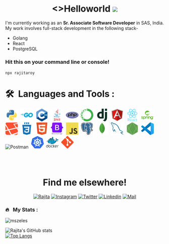 <h1 align="center"><>Helloworld  <img src="https://media.giphy.com/media/hvRJCLFzcasrR4ia7z/giphy.gif" width="40"></h1>  

I'm currently working as an <b>Sr. Associate Software Developer</b> in SAS, India.  
My work involves full-stack development in the following stack-    

<ul>
  <li> Golang </li>
  <li> React </li>
  <li> PostgreSQL </li>
</ul>  

### Hit this on your command line or console!  

``` console
npx rajitaroy
```



# 🛠 &nbsp;Languages and Tools :

<p>
<img src="https://github.com/devicons/devicon/blob/master/icons/python/python-original.svg" title="Python" alt="Python" width="40" height="40"/>&nbsp;
<img src="https://github.com/devicons/devicon/blob/master/icons/go/go-original-wordmark.svg" title="Go" alt="Go" width="40" height="40"/>&nbsp;
<img src="https://github.com/devicons/devicon/blob/master/icons/cplusplus/cplusplus-original.svg" title="C++" alt="C++" width="40" height="40"/>&nbsp;
<img src="https://github.com/devicons/devicon/blob/master/icons/java/java-original-wordmark.svg" title="Java" alt="Java" width="40" height="40"/>&nbsp;
<img src="https://github.com/devicons/devicon/blob/master/icons/php/php-original.svg" title="PHP" alt="PHP" width="40" height="40"/>&nbsp;
<img src="https://github.com/devicons/devicon/blob/master/icons/anaconda/anaconda-original.svg" title="Anaconda" alt="Anaconda" width="40" height="40"/>&nbsp;
<img src="https://github.com/devicons/devicon/blob/master/icons/django/django-plain.svg" title="Django" alt="Django" width="40" height="40"/>&nbsp;
<img src="https://github.com/devicons/devicon/blob/master/icons/angularjs/angularjs-original.svg" title="Angularjs" alt="Angularjs" width="40" height="40"/>&nbsp;
<img src="https://github.com/devicons/devicon/blob/master/icons/react/react-original-wordmark.svg" title="React" alt="React" width="40" height="40"/>&nbsp;
<img src="https://github.com/devicons/devicon/blob/master/icons/spring/spring-original-wordmark.svg" title="Spring" alt="Spring" width="40" height="40"/>&nbsp;
<img src="https://github.com/devicons/devicon/blob/master/icons/laravel/laravel-plain.svg" title="Laravel" alt="Laravel" width="40" height="40"/>&nbsp;
<img src="https://github.com/devicons/devicon/blob/master/icons/css3/css3-plain-wordmark.svg"  title="CSS3" alt="CSS" width="40" height="40"/>&nbsp;
<img src="https://github.com/devicons/devicon/blob/master/icons/html5/html5-original.svg" title="HTML5" alt="HTML" width="40" height="40"/>&nbsp;
<img src="https://github.com/devicons/devicon/blob/master/icons/bootstrap/bootstrap-original-wordmark.svg"  title="Bootstrap" alt="Bootstrap" width="40" height="40"/>&nbsp;
<img src="https://github.com/devicons/devicon/blob/master/icons/javascript/javascript-original.svg" title="JavaScript" alt="JavaScript" width="40" height="40"/>&nbsp;
<img src="https://github.com/devicons/devicon/blob/master/icons/postgresql/postgresql-original.svg" title="Postgre" alt="Postgre" width="40" height="40"/>&nbsp;
<img src="https://github.com/devicons/devicon/blob/master/icons/mongodb/mongodb-original.svg" title="MongoDB" alt="MongoDB" width="40" height="40"/>&nbsp;
<img src="https://github.com/devicons/devicon/blob/master/icons/mysql/mysql-original.svg" title="MySQL"  alt="MySQL" width="40" height="40"/>&nbsp;
<img src="https://github.com/devicons/devicon/blob/master/icons/nodejs/nodejs-plain.svg" title="NodeJS" alt="NodeJS" width="40" height="40"/>&nbsp;
<img src="https://github.com/devicons/devicon/blob/master/icons/vscode/vscode-original.svg" title="VSCode"  alt="VSCode" width="40" height="40"/>&nbsp;
<img src="https://www.vectorlogo.zone/logos/getpostman/getpostman-icon.svg" title="Postman"  alt="Postman" width="40" height="40"/>&nbsp;
<img src="https://github.com/devicons/devicon/blob/master/icons/kubernetes/kubernetes-plain.svg" title="K8s" alt="K8s" width="40" height="40"/>&nbsp;
<img src="https://github.com/devicons/devicon/blob/master/icons/docker/docker-original-wordmark.svg" title="Docker" **alt="Docker" width="40" height="40"/>&nbsp;
<img src="https://github.com/devicons/devicon/blob/master/icons/git/git-original.svg" title="Git" **alt="Git" width="40" height="40"/>&nbsp;
</p>

<br><br>
<h1 align = "center">Find me elsewhere! </h1>

<div align = "center">

[![Rajita](https://img.shields.io/badge/-Portfolio-darkpink?style=flat-square&logo=googlechrome&logoColor=white)](https://rajitaroy.netlify.app/) 
[![Instagram](https://img.shields.io/badge/-Instagram-lightgreen?style=flat-square&logo=instagram&logoColor=darkgreen)](https://www.instagram.com/rajita._roy) 
[![Twitter](https://img.shields.io/badge/Twitter-darkgreen?style=flat-square&logo=twitter&logoColor=blue)](https://www.twitter.com/RajitaRoy1) 
[![Linkedin](https://img.shields.io/badge/LinkedIn-lightblue?style=flat-square&logo=linkedin&logoColor=darkblue)](https://www.linkedin.com/in/rajita-roy/) 
[![Mail](https://img.shields.io/badge/-Mail-pink?style=flat-square&logo=gmail&logoColor=red&link=www.gmail.com)](mailto:royrajita6@gmail.com) 
  
</div>  

 
### 🔥 &nbsp; My Stats :  

<p align="left"> <img src="https://komarev.com/ghpvc/?username=rajitaroy&label=Profile%20views&color=red&style=flat" alt="mszeles" /> </p>  

![Rajita's GitHub stats](https://github-readme-stats.vercel.app/api?username=rajitaroy&hide=contribs,prs&theme=highcontrast)  
[![Top Langs](https://github-readme-stats.vercel.app/api/top-langs/?username=rajitaroy&layout=compact&theme=vision-friendly-dark)](https://github.com/rajitaroy/github-readme-stats)  




